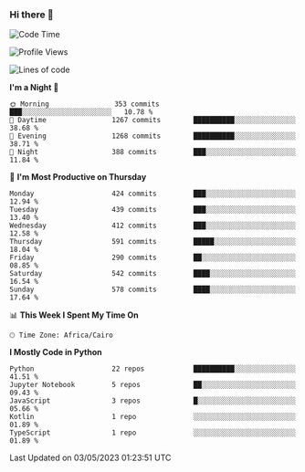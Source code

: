 ### Hi there 👋

<!--
**AMR-KELEG/AMR-KELEG** is a ✨ _special_ ✨ repository because its `README.md` (this file) appears on your GitHub profile.

Here are some ideas to get you started:

- 🔭 I’m currently working on ...
- 🌱 I’m currently learning ...
- 👯 I’m looking to collaborate on ...
- 🤔 I’m looking for help with ...
- 💬 Ask me about ...
- 📫 How to reach me: ...
- 😄 Pronouns: ...
- ⚡ Fun fact: ...
-->

<!--START_SECTION:waka-->
![Code Time](http://img.shields.io/badge/Code%20Time-0%20secs-blue)

![Profile Views](http://img.shields.io/badge/Profile%20Views-1-blue)

![Lines of code](https://img.shields.io/badge/From%20Hello%20World%20I%27ve%20Written-20.6%20million%20lines%20of%20code-blue)

**I'm a Night 🦉** 

```text
🌞 Morning                353 commits         ███░░░░░░░░░░░░░░░░░░░░░░   10.78 % 
🌆 Daytime                1267 commits        ██████████░░░░░░░░░░░░░░░   38.68 % 
🌃 Evening                1268 commits        ██████████░░░░░░░░░░░░░░░   38.71 % 
🌙 Night                  388 commits         ███░░░░░░░░░░░░░░░░░░░░░░   11.84 % 
```
📅 **I'm Most Productive on Thursday** 

```text
Monday                   424 commits         ███░░░░░░░░░░░░░░░░░░░░░░   12.94 % 
Tuesday                  439 commits         ███░░░░░░░░░░░░░░░░░░░░░░   13.40 % 
Wednesday                412 commits         ███░░░░░░░░░░░░░░░░░░░░░░   12.58 % 
Thursday                 591 commits         █████░░░░░░░░░░░░░░░░░░░░   18.04 % 
Friday                   290 commits         ██░░░░░░░░░░░░░░░░░░░░░░░   08.85 % 
Saturday                 542 commits         ████░░░░░░░░░░░░░░░░░░░░░   16.54 % 
Sunday                   578 commits         ████░░░░░░░░░░░░░░░░░░░░░   17.64 % 
```


📊 **This Week I Spent My Time On** 

```text
🕑︎ Time Zone: Africa/Cairo
```

**I Mostly Code in Python** 

```text
Python                   22 repos            ██████████░░░░░░░░░░░░░░░   41.51 % 
Jupyter Notebook         5 repos             ██░░░░░░░░░░░░░░░░░░░░░░░   09.43 % 
JavaScript               3 repos             █░░░░░░░░░░░░░░░░░░░░░░░░   05.66 % 
Kotlin                   1 repo              ░░░░░░░░░░░░░░░░░░░░░░░░░   01.89 % 
TypeScript               1 repo              ░░░░░░░░░░░░░░░░░░░░░░░░░   01.89 % 
```




 Last Updated on 03/05/2023 01:23:51 UTC
<!--END_SECTION:waka-->
